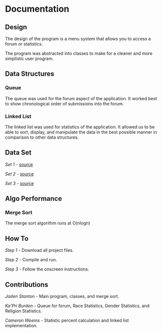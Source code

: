 # Documentation

## Design
The design of the program is a menu system that allows you to access a forum or statistics.

The program was abstracted into classes to make for a cleaner and more simplistic user program.

## Data Structures
### Queue
The queue was used for the forum aspect of the application. It worked best to show chronological order of submissions into the forum.

### Linked List  
The linked list was used for statistics of the application. It allowed us to be able to sort, display, and manipulate the data in the best possible manner in comparison to other data structures.

## Data Set
*Set 1* - 
[source](https://www.statista.com/statistics/749128/religious-identity-of-adults-in-the-us-by-race-and-ethnicity/)

*Set 2* -
[source](https://www.census.gov/quickfacts/fact/table/US/RHI225220#RHI225220)

*Set 3* -
[source](https://www.census.gov/quickfacts/fact/table/US/RHI225220#RHI225220)


## Algo Performance
### Merge Sort
The merge sort algorithm runs at O(nlogn)

## How To
*Step 1* - 
Download all project files.

*Step 2* - 
Compile and run.

*Step 3* - 
Follow the onscreen instructions.

## Contributions
*Jaden Stanton* - Main program, classes, and merge sort.

*Ka'Pri Burden* - Queue for forum, Race Statistics, Gender Statistics, and Religion Statistics.

*Cameron Weems* - Statistic percent calculation and linked list implementation.
